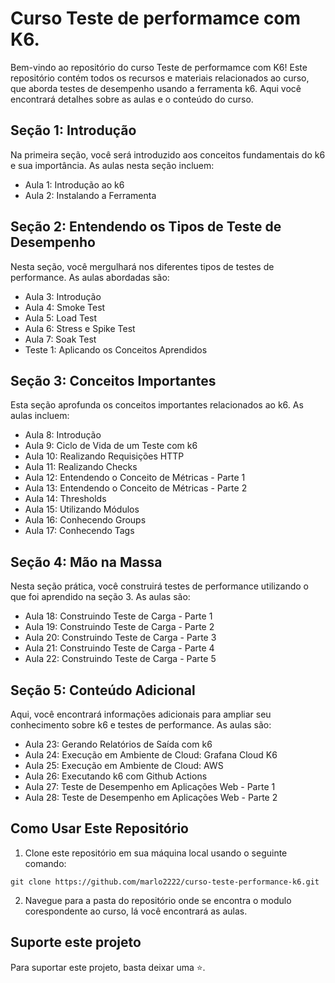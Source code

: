 # Curso Teste de performamce com K6.

Bem-vindo ao repositório do curso Teste de performamce com K6! Este repositório contém todos os recursos e materiais relacionados ao curso, que aborda testes de desempenho usando a ferramenta k6. Aqui você encontrará detalhes sobre as aulas e o conteúdo do curso.

## Seção 1: Introdução

Na primeira seção, você será introduzido aos conceitos fundamentais do k6 e sua importância. As aulas nesta seção incluem:

- Aula 1: Introdução ao k6
- Aula 2: Instalando a Ferramenta

## Seção 2: Entendendo os Tipos de Teste de Desempenho

Nesta seção, você mergulhará nos diferentes tipos de testes de performance. As aulas abordadas são:

- Aula 3: Introdução
- Aula 4: Smoke Test
- Aula 5: Load Test
- Aula 6: Stress e Spike Test
- Aula 7: Soak Test
- Teste 1: Aplicando os Conceitos Aprendidos

## Seção 3: Conceitos Importantes

Esta seção aprofunda os conceitos importantes relacionados ao k6. As aulas incluem:

- Aula 8: Introdução
- Aula 9: Ciclo de Vida de um Teste com k6
- Aula 10: Realizando Requisições HTTP
- Aula 11: Realizando Checks
- Aula 12: Entendendo o Conceito de Métricas - Parte 1
- Aula 13: Entendendo o Conceito de Métricas - Parte 2
- Aula 14: Thresholds
- Aula 15: Utilizando Módulos
- Aula 16: Conhecendo Groups
- Aula 17: Conhecendo Tags

## Seção 4: Mão na Massa

Nesta seção prática, você construirá testes de performance utilizando o que foi aprendido na seção 3. As aulas são:

- Aula 18: Construindo Teste de Carga - Parte 1
- Aula 19: Construindo Teste de Carga - Parte 2
- Aula 20: Construindo Teste de Carga - Parte 3
- Aula 21: Construindo Teste de Carga - Parte 4
- Aula 22: Construindo Teste de Carga - Parte 5

## Seção 5: Conteúdo Adicional

Aqui, você encontrará informações adicionais para ampliar seu conhecimento sobre k6 e testes de performance. As aulas são:

- Aula 23: Gerando Relatórios de Saída com k6
- Aula 24: Execução em Ambiente de Cloud: Grafana Cloud K6
- Aula 25: Execução em Ambiente de Cloud: AWS
- Aula 26: Executando k6 com Github Actions
- Aula 27: Teste de Desempenho em Aplicações Web - Parte 1
- Aula 28: Teste de Desempenho em Aplicações Web - Parte 2

## Como Usar Este Repositório

1. Clone este repositório em sua máquina local usando o seguinte comando:

```
git clone https://github.com/marlo2222/curso-teste-performance-k6.git
```
2. Navegue para a pasta do repositório onde se encontra o modulo corespondente ao curso, lá você encontrará as aulas.

## Suporte este projeto

Para suportar este projeto, basta deixar uma ⭐.
